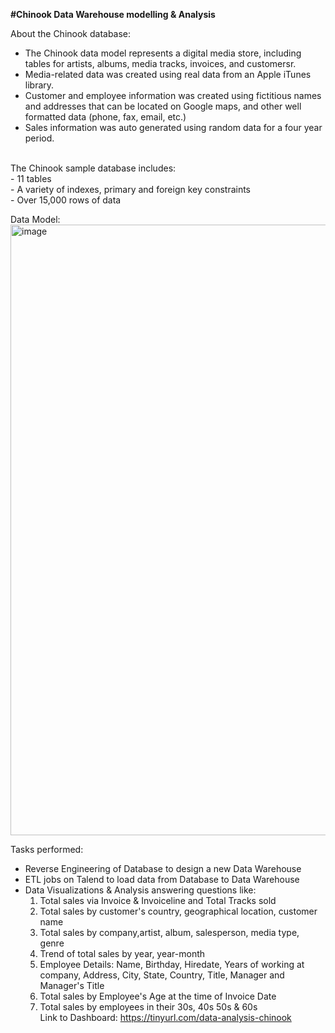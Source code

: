 <b>#Chinook Data Warehouse modelling & Analysis</b>

About the Chinook database:</br> 
 - The Chinook data model represents a digital media store, including tables for artists, albums, media tracks, invoices, and customersr.</br> 
 - Media-related data was created using real data from an Apple iTunes library.</br> 
 - Customer and employee information was created using fictitious names and addresses that can be located on Google maps, and other well formatted data (phone,    fax, email, etc.)</br> 
 - Sales information was auto generated using random data for a four year period.</br> 
</br> 
The Chinook sample database includes:</br> 
 - 11 tables</br> 
 - A variety of indexes, primary and foreign key constraints</br> 
 - Over 15,000 rows of data</br>
 
Data Model:
<img width="977" alt="image" src="https://github.com/Shrutika-Salian/Chinook-Digital-Media-Data-Analysis/assets/91072559/ac1a86bc-3bd3-496d-b8b7-7afbc49a58ce">

Tasks performed:
- Reverse Engineering of Database to design a new Data Warehouse
- ETL jobs on Talend to load data from Database to Data Warehouse
- Data Visualizations & Analysis answering questions like:
  1. Total sales via Invoice & Invoiceline and Total Tracks sold
  2. Total sales by customer's country, geographical location, customer name
  3. Total sales by company,artist, album, salesperson, media type, genre
  4. Trend of total sales by year, year-month
  5. Employee Details: Name, Birthday, Hiredate, Years of working at company, Address, City, 
     State, Country, Title, Manager and Manager's Title
  6. Total sales by Employee's Age at the time of Invoice Date
  7. Total sales by employees in their 30s, 40s 50s & 60s</br>
  Link to Dashboard: https://tinyurl.com/data-analysis-chinook

